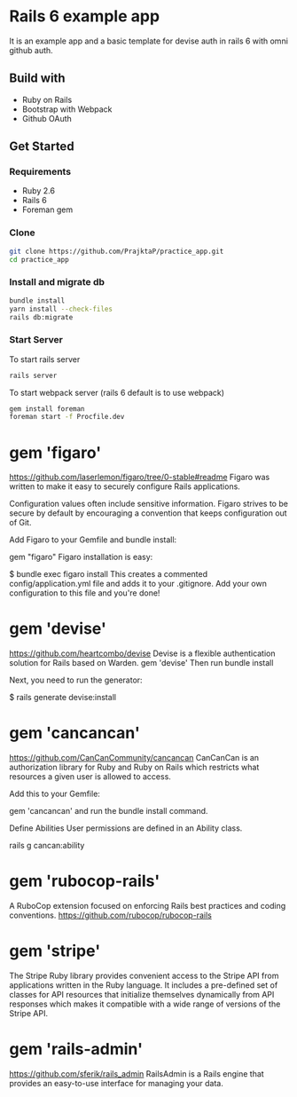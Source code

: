 # Rails 6 example app
It is an example app and a basic template for devise auth in rails 6 with omni github auth.

## Build with
- Ruby on Rails
- Bootstrap with Webpack
- Github OAuth

## Get Started
### Requirements
- Ruby 2.6
- Rails 6
- Foreman gem

### Clone
```bash
git clone https://github.com/PrajktaP/practice_app.git
cd practice_app
```
### Install and migrate db

```bash
bundle install
yarn install --check-files
rails db:migrate
```
### Start Server
To start rails server
```bash
rails server

```
To start webpack server (rails 6 default is to use webpack)
```bash
gem install foreman
foreman start -f Procfile.dev
```
# gem 'figaro' ###########################################################
https://github.com/laserlemon/figaro/tree/0-stable#readme
Figaro was written to make it easy to securely configure Rails applications.

Configuration values often include sensitive information. Figaro strives to be secure by default by encouraging a convention that keeps configuration out of Git.

Add Figaro to your Gemfile and bundle install:

gem "figaro"
Figaro installation is easy:

$ bundle exec figaro install
This creates a commented config/application.yml file and adds it to your .gitignore. Add your own configuration to this file and you're done!

# gem 'devise' ###############################################################
https://github.com/heartcombo/devise
Devise is a flexible authentication solution for Rails based on Warden.
gem 'devise'
Then run bundle install

Next, you need to run the generator:

$ rails generate devise:install

# gem 'cancancan' ###########################################################
https://github.com/CanCanCommunity/cancancan
CanCanCan is an authorization library for Ruby and Ruby on Rails which restricts what resources a given user is allowed to access.

Add this to your Gemfile:

gem 'cancancan'
and run the bundle install command.

Define Abilities
User permissions are defined in an Ability class.

rails g cancan:ability

# gem 'rubocop-rails' #######################################################
A RuboCop extension focused on enforcing Rails best practices and coding conventions.
https://github.com/rubocop/rubocop-rails

# gem 'stripe' #############################################################
The Stripe Ruby library provides convenient access to the Stripe API from applications written in the Ruby language. It includes a pre-defined set of classes for API resources that initialize themselves dynamically from API responses which makes it compatible with a wide range of versions of the Stripe API.

# gem 'rails-admin' ########################################################
https://github.com/sferik/rails_admin
RailsAdmin is a Rails engine that provides an easy-to-use interface for managing your data.




